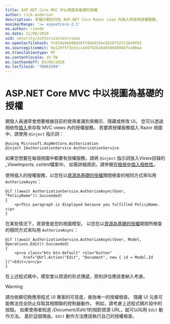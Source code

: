 ```yaml
---
title: ASP.NET Core MVC 中以視圖為基礎的授權
author: rick-anderson
description: 本檔示範如何在 ASP.NET Core Razor view 內插入和使用授權服務。
monikerRange: '>= aspnetcore-2.1'
ms.author: riande
ms.date: 11/08/2019
uid: security/authorization/views
ms.openlocfilehash: fc03da9eb98d36ffdda932ee5b16f327c2be9f83
ms.sourcegitcommit: 9a129f5f3e31cc449742b164d5004894bfca90aa
ms.translationtype: MT
ms.contentlocale: zh-TW
ms.lasthandoff: 03/06/2020
ms.locfileid: "78663594"
---
```

# <a name="view-based-authorization-in-aspnet-core-mvc"></a>ASP.NET Core MVC 中以視圖為基礎的授權

開發人員通常會想要根據目前的使用者識別來顯示、隱藏或修改 UI。 您可以透過相依性[插入](xref:fundamentals/dependency-injection)來存取 MVC views 內的授權服務。 若要將授權服務插入 Razor 視圖中，請使用 `@inject` 指示詞：

```cshtml
@using Microsoft.AspNetCore.Authorization
@inject IAuthorizationService AuthorizationService
```

如果您想要在每個視圖中都要有授權服務，請將 `@inject` 指示詞放入*Views*目錄的 *_ViewImports. cshtml*檔案中。 如需詳細資訊，請參閱[在檢視中插入相依性](xref:mvc/views/dependency-injection)。

使用插入的授權服務，以您在以[資源為基礎的授權](xref:security/authorization/resourcebased#security-authorization-resource-based-imperative)期間檢查的相同方式來叫用 `AuthorizeAsync`：

```cshtml
@if ((await AuthorizationService.AuthorizeAsync(User, "PolicyName")).Succeeded)
{
    <p>This paragraph is displayed because you fulfilled PolicyName.</p>
}
```

在某些情況下，資源會是您的視圖模型。 以您在以[資源為基礎的授權](xref:security/authorization/resourcebased#security-authorization-resource-based-imperative)期間所檢查的相同方式來叫用 `AuthorizeAsync`：

```cshtml
@if ((await AuthorizationService.AuthorizeAsync(User, Model, Operations.Edit)).Succeeded)
{
    <p><a class="btn btn-default" role="button"
        href="@Url.Action("Edit", "Document", new { id = Model.Id })">Edit</a></p>
}
```

在上述程式碼中，模型會以資源的形式傳遞，原則評估應該會納入考慮。

> [!WARNING]
> 請勿依賴切換應用程式 UI 專案的可見度，做為唯一的授權檢查。 隱藏 UI 元素可能無法完全防止存取其相關聯的控制器動作。 例如，請考慮上述程式碼片段中的按鈕。 如果使用者知道 */Document/Edit/1*的相對資源 URL，就可以叫用 `Edit` 動作方法。 基於這個理由，`Edit` 動作方法應該執行自己的授權檢查。
